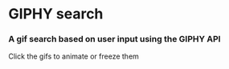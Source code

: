 # GIPHY search

### A gif search based on user input using the GIPHY API

Click the gifs to animate or freeze them